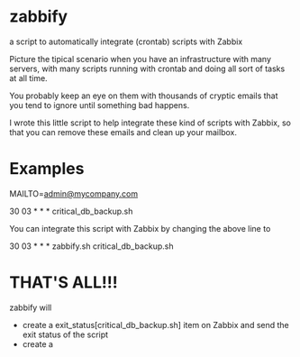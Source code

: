 zabbify
=======

a script to automatically integrate (crontab) scripts with Zabbix

Picture the tipical scenario when you have an infrastructure with many servers, with many scripts running 
with crontab and doing all sort of tasks at all time.

You probably keep an eye on them with thousands of cryptic emails that you tend to ignore until something bad happens.

I wrote this little script to help integrate these kind of scripts with Zabbix, so that you can remove these emails
and clean up your mailbox.

Examples
=======

MAILTO=admin@mycompany.com

30 03 * * * critical_db_backup.sh

You can integrate this script with Zabbix by changing the above line to 

30 03 * * * zabbify.sh critical_db_backup.sh

THAT'S ALL!!!
====

zabbify will
* create a exit_status[critical_db_backup.sh] item on Zabbix and send the exit status of the script
* create a 
